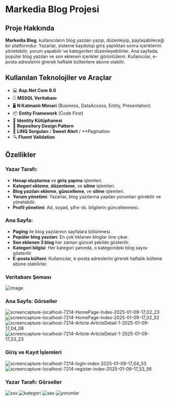 # Markedia Blog Projesi

## Proje Hakkında
**Markedia Blog**, kullanıcıların blog yazıları yazıp, düzenleyip, paylaşabileceği bir platformdur. Yazarlar, sisteme kaydolup giriş yaptıktan sonra içeriklerini yönetebilir, yorum yapabilir ve kategorileri düzenleyebilirler. Ana sayfada, popüler blog yazıları ve son eklenen içerikler görüntülenir. Kullanıcılar, e-posta adreslerini girerek haftalık bültenlere abone olabilir.

## Kullanılan Teknolojiler ve Araçlar

- 💻 **Asp.Net Core 8.0**
- 🗄️ **MSSQL Veritabanı**
- 🖥️ **N Katmanlı Mimari** (Business, DataAccess, Entity, Presentation)
- 📦 **Entity Framework** (Code First)
- 🔑 **Identity Kütüphanesi**
- 🍁 **Repository Design Pattern**
- 🎀 **LINQ Sorguları** / **Sweet Alert** / **Pagination
- 🔍 **Fluent Validation**

## Özellikler

### Yazar Tarafı:
- **Hesap oluşturma** ve **giriş yapma** işlemleri.
- **Kategori ekleme**, **düzenleme**, ve **silme** işlemleri.
- **Blog yazıları ekleme**, **güncelleme**, ve **silme** işlemleri.
- **Yorum yönetimi**: Yazarlar, blog yazılarına yapılan yorumları görebilir ve yönetebilir.
- **Profil yönetimi**: Ad, soyad, şifre vb. bilgilerin güncellenmesi.

### Ana Sayfa:
- **Paging** ile blog yazılarının sayfalara bölünmesi.
- **Popüler blog yazıları**: En çok tıklanan bloglar öne çıkar.
- **Son eklenen 3 blog** her zaman güncel şekilde gösterilir.
- **Kategori bilgisi**: Her kategori yanında, o kategorideki blog sayısı gösterilir.
- **E-posta bülteni**: Kullanıcılar, e-posta adreslerini girerek haftalık bültene abone olabilirler.

### Veritabanı Şeması
![image](https://github.com/user-attachments/assets/f1b5059d-e2fe-4e77-a173-acaa2358d89a)

### Ana Sayfa: Görseller
![screencapture-localhost-7214-HomePage-Index-2025-01-09-17_02_23](https://github.com/user-attachments/assets/af628c2c-52d2-414a-95eb-79d47de14123)
![screencapture-localhost-7214-HomePage-Index-2025-01-09-17_02_52](https://github.com/user-attachments/assets/18bdf410-87f0-4a6d-af46-e8dd45af6627)
![screencapture-localhost-7214-Article-ArticleDetail-1-2025-01-09-17_04_08](https://github.com/user-attachments/assets/e3ab9be9-e608-4f45-8e52-4ff30dfe53b5)
![screencapture-localhost-7214-Article-ArticleDetail-1-2025-01-09-17_53_23](https://github.com/user-attachments/assets/8dd78ec4-8bb0-46f5-b4ba-cab14ed61367)

### Giriş ve Kayıt İşlemleri
![screencapture-localhost-7214-login-index-2025-01-09-17_04_53](https://github.com/user-attachments/assets/65d6a5e6-495b-4e68-bc3f-6cbdba2f40e7)
![screencapture-localhost-7214-register-index-2025-01-09-17_53_56](https://github.com/user-attachments/assets/bb1ce34c-d54d-447b-9ba5-dfcb2505b4d3)

### Yazar Tarafı: Görseller
![sss](https://github.com/user-attachments/assets/b4f65475-84e6-419d-810e-c82c8f81219f)
![kategori](https://github.com/user-attachments/assets/a365dae8-d2db-495a-ba0f-c00effa27988)
![sas](https://github.com/user-attachments/assets/2997e008-7535-4dfa-9b18-8fa2a5541e2a)
![yorumlar](https://github.com/user-attachments/assets/0966f504-271b-4b28-a38b-6a1f282376b6)


